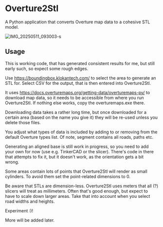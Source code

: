 # Overture2Stl

A Python application that converts Overture map data to a cohesive STL model.

![IMG_20250511_093003-s](https://github.com/user-attachments/assets/c81e3633-2c0e-4e5e-a607-4f73b2dcbaba)

## Usage

This is working code, that has generated consistent results for me, but still early such, so expect some rough edges.

Use https://boundingbox.klokantech.com/ to select the area to generate an STL for. Select CSV for the output, that is then entered into Overture2Stl.

It uses https://docs.overturemaps.org/getting-data/overturemaps-py/ to download map data, so it needs to be accessible from where you run Overture2Stl. If nothing else works, copy the overturemaps.exe there.

Downloading data takes a rather long time, but once downloaded for a certain area (based on the name you give it) they will be re-used unless you delete those files.

You adjust what types of data is included by adding to or removing from the default Overture types list. Of note, segment contains all roads, paths etc.

Generating an aligned base is still work in progress, so you need to add your own for now (use e.g. TinkerCAD or the slicer). There's code in there that attempts to fix it, but it doesn't work, as the orientation gets a bit wrong.

Some areas contain lots of points that Overture2Stl will render as small cylinders. To avoid them set the point-related dimensions to 0.

Be aware that STLs are dimension-less. Overture2Stl uses meters that all (?) slicers will treat as millimeters. Often that's good enough, but expect to have to scale down larger areas. Take that into account when you select road widths and heights.

Experiment :)!

More will be added later.
